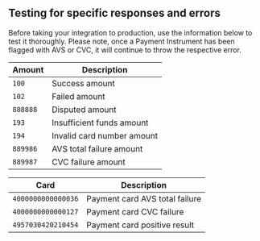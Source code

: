 ## Testing for specific responses and errors

Before taking your integration to production, use the information below to test it thoroughly. Please note, once a Payment Instrument has been flagged with AVS or CVC, it will continue to throw the respective error.

Amount| Description
----- | -----------
`100` | Success amount
`102` | Failed amount
`888888` | Disputed amount
`193` | Insufficient funds amount
`194` | Invalid card number amount
`889986` | AVS total failure amount
`889987` | CVC failure amount

Card| Description
----- | -----------
 `4000000000000036` | Payment card AVS total failure  
 `4000000000000127` | Payment card CVC failure  
 `4957030420210454` | Payment card positive result
